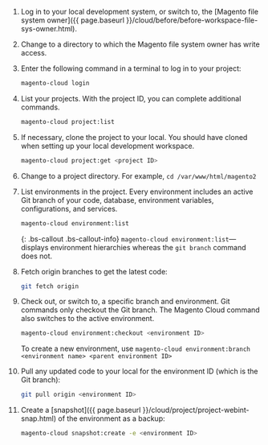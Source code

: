 
1.	Log in to your local development system, or switch to, the [Magento file system owner]({{ page.baseurl }}/cloud/before/before-workspace-file-sys-owner.html).
2.	Change to a directory to which the Magento file system owner has write access.
2.	Enter the following command in a terminal to log in to your project:

    ```bash
    magento-cloud login
    ```

3.	List your projects. With the project ID, you can complete additional commands.

    ```bash
    magento-cloud project:list
    ```

4.	If necessary, clone the project to your local. You should have cloned when setting up your local development workspace.

    ```bash
    magento-cloud project:get <project ID>
    ```

4.	Change to a project directory. For example, `cd /var/www/html/magento2`
4.	List environments in the project. Every environment includes an active Git branch of your code, database, environment variables, configurations, and services.

    ```bash
    magento-cloud environment:list
    ```

    {: .bs-callout .bs-callout-info}
    `magento-cloud environment:list`—displays environment hierarchies whereas the `git branch` command does not.

5.	Fetch origin branches to get the latest code:

    ```bash
    git fetch origin
    ```

6.	Check out, or switch to, a specific branch and environment. Git commands only checkout the Git branch. The Magento Cloud command also switches to the active environment.

    ```bash
    magento-cloud environment:checkout <environment ID>
    ```

    To create a new environment, use `magento-cloud environment:branch <environment name> <parent environment ID>`

8.	Pull any updated code to your local for the environment ID (which is the Git branch):

    ```bash
    git pull origin <environment ID>
    ```

7.  Create a [snapshot]({{ page.baseurl }}/cloud/project/project-webint-snap.html) of the environment as a backup:

    ```bash
    magento-cloud snapshot:create -e <environment ID>
    ```
